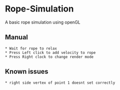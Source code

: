 # Rope-Simulation
A basic rope simulation using openGL

## Manual
	* Wait for rope to relax
	* Press Left click to add velocity to rope
	* Press Right clock to change render mode

## Known issues
	* right side vertex of point 1 doesnt set correctly